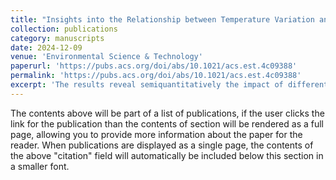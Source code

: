 ```yaml
---
title: "Insights into the Relationship between Temperature Variation and NAPL Removal during In Situ Thermal Remediation of Soil in the Presence of NAPL–Water Co-boiling: A Two-Dimensional Visualized Sandbox Study"
collection: publications
category: manuscripts
date: 2024-12-09
venue: 'Environmental Science & Technology'
paperurl: 'https://pubs.acs.org/doi/abs/10.1021/acs.est.4c09388'
permalink: 'https://pubs.acs.org/doi/abs/10.1021/acs.est.4c09388'
excerpt: 'The results reveal semiquantitatively the impact of different initial NAPL amounts and spatial distributions on temperature variations, by using a two-dimensional visualized sandbox integrated with real-time image processing and an array of temperature sensors to monitor the NAPL removal and temperature variation.'
---
```


The contents above will be part of a list of publications, if the user clicks the link for the publication than the contents of section will be rendered as a full page, allowing you to provide more information about the paper for the reader. When publications are displayed as a single page, the contents of the above "citation" field will automatically be included below this section in a smaller font.
